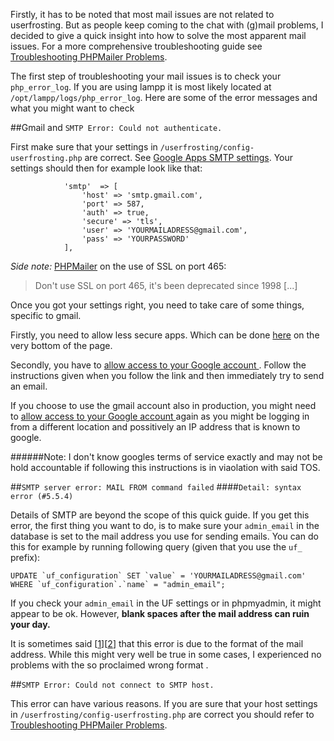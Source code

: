 Firstly, it has to be noted that most mail issues are not related to userfrosting. But as people keep coming to the chat with (g)mail problems, I decided to give a quick insight into how to solve the most apparent mail issues. For a more comprehensive troubleshooting guide see [Troubleshooting PHPMailer Problems](https://github.com/PHPMailer/PHPMailer/wiki/Troubleshooting).

The first step of troubleshooting your mail issues is to check your `php_error_log`. If you are using lampp it is most likely located at `/opt/lampp/logs/php_error_log`. Here are some of the error messages and what you might want to check

##Gmail and `SMTP Error: Could not authenticate.`

First make sure that your settings in `/userfrosting/config-userfrosting.php` are correct. See [Google Apps SMTP settings](https://support.google.com/a/answer/176600?hl=en). Your settings should then for example look like that:

```
            'smtp'  => [
                'host' => 'smtp.gmail.com',
                'port' => 587,
                'auth' => true,
                'secure' => 'tls',
                'user' => 'YOURMAILADRESS@gmail.com',
                'pass' => 'YOURPASSWORD'
            ],
```
*Side note:* [PHPMailer](https://github.com/PHPMailer/PHPMailer/wiki/Troubleshooting) on the use of SSL on port 465:
>Don't use SSL on port 465, it's been deprecated since 1998 [...]

Once you got your settings right, you need to take care of some things, specific to gmail.

Firstly, you need to allow less secure apps. Which can be done [here](https://myaccount.google.com/security?pli=1&nlr=1) on the very bottom of the page.

Secondly, you have to [allow access to your Google account ](https://accounts.google.com/DisplayUnlockCaptcha). Follow the instructions given when you follow the link and then immediately try to send an email. 

If you choose to use the gmail account also in production, you might need to [allow access to your Google account ](https://accounts.google.com/DisplayUnlockCaptcha) again as you might be logging in from a different location and possitively an IP address that is known to google.

######Note: I don't know googles terms of service exactly and may not be hold accountable if following this instructions is in viaolation with said TOS.

##`SMTP server error: MAIL FROM command failed` 
####`Detail: syntax error (#5.5.4)`

Details of SMTP are beyond the scope of this quick guide. If you get this error, the first thing you want to do, is to make sure your `admin_email` in the database is set to the mail address you use for sending emails. You can do this for example by running following query (given that you use the `uf_` prefix):

```
UPDATE `uf_configuration` SET `value` = 'YOURMAILADRESS@gmail.com' WHERE `uf_configuration`.`name` = "admin_email";
```

If you check your `admin_email` in the UF settings or in phpmyadmin, it might appear to be ok. However, **blank spaces after the mail address can ruin your day.**

It is sometimes said [[1](http://stackoverflow.com/questions/4421866/cakephp-smtp-emails-syntax-error)][[2](http://stackoverflow.com/questions/4421866/cakephp-smtp-emails-syntax-error)] that this error is due to the format of the mail address. While this might very well be true in some cases, I experienced no problems with the so proclaimed wrong format .

##`SMTP Error: Could not connect to SMTP host.`

This error can have various reasons. If you are sure that your host settings in `/userfrosting/config-userfrosting.php` are correct you should refer to [Troubleshooting PHPMailer Problems](https://github.com/PHPMailer/PHPMailer/wiki/Troubleshooting).